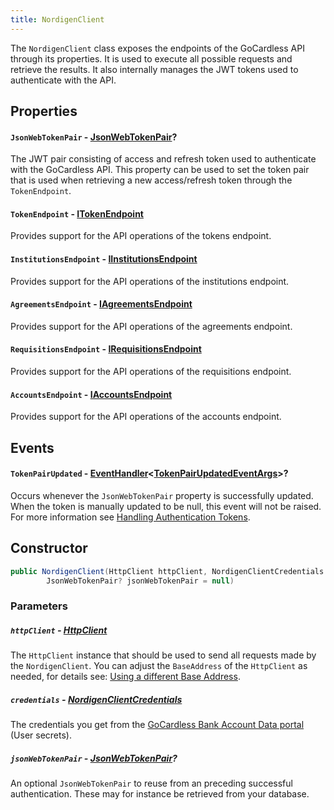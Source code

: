 ```yaml
---
title: NordigenClient
---
```


The `NordigenClient` class exposes the endpoints of the GoCardless API through its properties. It is used to execute all possible requests and retrieve the results. It also internally manages the JWT tokens used to authenticate with the API.

## Properties

#### `JsonWebTokenPair` - [JsonWebTokenPair](/docs/api-reference/json-web-tokens/json-web-token-pair)?

The JWT pair consisting of access and refresh token used to authenticate with the GoCardless API. This property can be used to set the token pair that is used when retrieving a new access/refresh token through the `TokenEndpoint`.

#### `TokenEndpoint` - [ITokenEndpoint](/docs/api-reference/endpoints/token-endpoint)

Provides support for the API operations of the tokens endpoint.

#### `InstitutionsEndpoint` - [IInstitutionsEndpoint](/docs/api-reference/endpoints/institutions-endpoint)

Provides support for the API operations of the institutions endpoint.

#### `AgreementsEndpoint` - [IAgreementsEndpoint](/docs/api-reference/endpoints/agreements-endpoint)

Provides support for the API operations of the agreements endpoint.

#### `RequisitionsEndpoint` - [IRequisitionsEndpoint](/docs/api-reference/endpoints/requisitions-endpoint)

Provides support for the API operations of the requisitions endpoint.

#### `AccountsEndpoint` - [IAccountsEndpoint](/docs/api-reference/endpoints/accounts-endpoint)

Provides support for the API operations of the accounts endpoint.

## Events

#### `TokenPairUpdated` - [EventHandler](https://learn.microsoft.com/en-us/dotnet/api/system.eventhandler)\<[TokenPairUpdatedEventArgs](/docs/api-reference/events/token-pair-updated-event-args)\>?

Occurs whenever the `JsonWebTokenPair` property is successfully updated.
When the token is manually updated to be null, this event will not be raised.
For more information see [Handling Authentication Tokens](/docs/handling-authentication-tokens).

## Constructor

```csharp
public NordigenClient(HttpClient httpClient, NordigenClientCredentials credentials,
        JsonWebTokenPair? jsonWebTokenPair = null)
```

### Parameters

##### `httpClient` - [HttpClient](https://learn.microsoft.com/en-us/dotnet/api/system.net.http.httpclient)

The `HttpClient` instance that should be used to send all requests made by the `NordigenClient`. You can adjust the `BaseAddress` of the `HttpClient` as needed, for details see: [Using a different Base Address](/docs/using-a-different-base-address).

##### `credentials` - [NordigenClientCredentials](/docs/api-reference/nordigen-client-credentials)

The credentials you get from the [GoCardless Bank Account Data portal](https://bankaccountdata.gocardless.com/login/) (User secrets).

##### `jsonWebTokenPair` - [JsonWebTokenPair](/docs/api-reference/json-web-tokens/json-web-token-pair)?

An optional `JsonWebTokenPair` to reuse from an preceding successful authentication. These may for instance be retrieved from your database.
